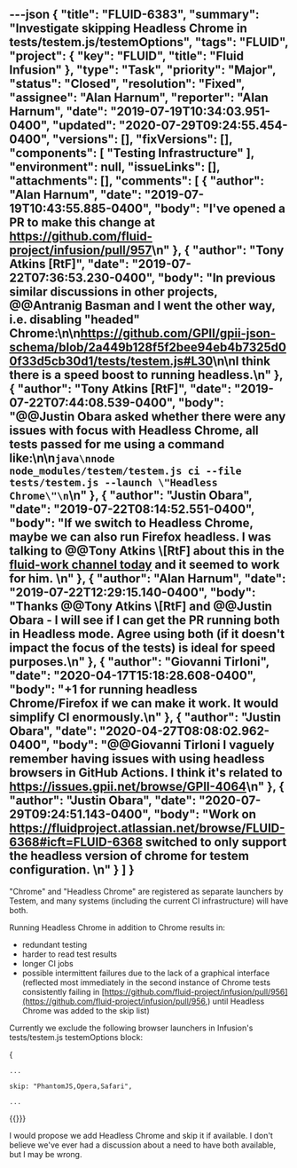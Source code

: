 ---json
{
  "title": "FLUID-6383",
  "summary": "Investigate skipping Headless Chrome in tests/testem.js/testemOptions",
  "tags": "FLUID",
  "project": {
    "key": "FLUID",
    "title": "Fluid Infusion"
  },
  "type": "Task",
  "priority": "Major",
  "status": "Closed",
  "resolution": "Fixed",
  "assignee": "Alan Harnum",
  "reporter": "Alan Harnum",
  "date": "2019-07-19T10:34:03.951-0400",
  "updated": "2020-07-29T09:24:55.454-0400",
  "versions": [],
  "fixVersions": [],
  "components": [
    "Testing Infrastructure"
  ],
  "environment": null,
  "issueLinks": [],
  "attachments": [],
  "comments": [
    {
      "author": "Alan Harnum",
      "date": "2019-07-19T10:43:55.885-0400",
      "body": "I've opened a PR to make this change at <https://github.com/fluid-project/infusion/pull/957>\n"
    },
    {
      "author": "Tony Atkins [RtF]",
      "date": "2019-07-22T07:36:53.230-0400",
      "body": "In previous similar discussions in other projects, @@Antranig Basman and I went the other way, i.e. disabling \"headed\" Chrome:\n\n<https://github.com/GPII/gpii-json-schema/blob/2a449b128f5f2bee94eb4b7325d00f33d5cb30d1/tests/testem.js#L30>\n\nI think there is a speed boost to running headless.\n"
    },
    {
      "author": "Tony Atkins [RtF]",
      "date": "2019-07-22T07:44:08.539-0400",
      "body": "@@Justin Obara asked whether there were any issues with focus with Headless Chrome, all tests passed for me using a command like:\n\n```java\nnode node_modules/testem/testem.js ci --file tests/testem.js --launch \"Headless Chrome\"\n```\n"
    },
    {
      "author": "Justin Obara",
      "date": "2019-07-22T08:14:52.551-0400",
      "body": "If we switch to Headless Chrome, maybe we can also run Firefox headless. I was talking to @@Tony Atkins \\[RtF] about this in the [fluid-work channel today](http://irc-logs.fluidproject.org/%23fluid-work/%23fluid-work.2019-07-22.log) and it seemed to work for him. \n"
    },
    {
      "author": "Alan Harnum",
      "date": "2019-07-22T12:29:15.140-0400",
      "body": "Thanks @@Tony Atkins \\[RtF] and @@Justin Obara - I will see if I can get the PR running both in Headless mode. Agree using both (if it doesn't impact the focus of the tests) is ideal for speed purposes.\n"
    },
    {
      "author": "Giovanni Tirloni",
      "date": "2020-04-17T15:18:28.608-0400",
      "body": "+1 for running headless Chrome/Firefox if we can make it work. It would simplify CI enormously.\n"
    },
    {
      "author": "Justin Obara",
      "date": "2020-04-27T08:08:02.962-0400",
      "body": "@@Giovanni Tirloni I vaguely remember having issues with using headless browsers in GitHub Actions. I think it's related to <https://issues.gpii.net/browse/GPII-4064>\n"
    },
    {
      "author": "Justin Obara",
      "date": "2020-07-29T09:24:51.143-0400",
      "body": "Work on <https://fluidproject.atlassian.net/browse/FLUID-6368#icft=FLUID-6368> switched to only support the headless version of chrome for testem configuration. \n"
    }
  ]
}
---
"Chrome" and "Headless Chrome" are registered as separate launchers by Testem, and many systems (including the current CI infrastructure) will have both.

Running Headless Chrome in addition to Chrome results in:

* redundant testing
* harder to read test results
* longer CI jobs
* possible intermittent failures due to the lack of a graphical interface (reflected most immediately in the second instance of Chrome tests consistently failing in [https://github.com/fluid-project/infusion/pull/956](https://github.com/fluid-project/infusion/pull/956,) until Headless Chrome was added to the skip list)

Currently we exclude the following browser launchers in Infusion's tests/testem.js testemOptions block:

{

`...`

`skip: "PhantomJS,Opera,Safari",`

`...`

{{}}}

I would propose we add Headless Chrome and skip it if available. I don't believe we've ever had a discussion about a need to have both available, but I may be wrong.

        